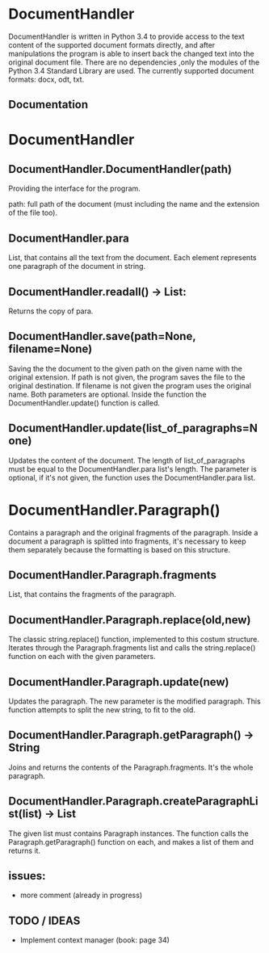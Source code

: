 ﻿DocumentHandler
=======

DocumentHandler is written in Python 3.4 to provide access to the text content of the supported document formats directly, and after manipulations the program is able to insert back the changed text into the original document file. There are no dependencies ,only the modules of the Python 3.4 Standard Library are used.
The currently supported document formats:  docx, odt, txt.

Documentation
-----------

DocumentHandler
=======

DocumentHandler.DocumentHandler(path)
------------
Providing the interface for the program.

path: full path of the document (must including the name and the extension of the file too).

DocumentHandler.para
----

List, that contains all the text from the document. Each element represents one paragraph of the document in string.

DocumentHandler.readall() -> List:
----

Returns the copy of para.

DocumentHandler.save(path=None, filename=None)
----

Saving the the document to the given path on the given name with the original extension. If path is not given, the program saves the file to the original destination. If filename is not given the program uses the original name. Both parameters are optional. Inside the function the DocumentHandler.update() function is called.

DocumentHandler.update(list_of_paragraphs=None)
----

Updates the content of the document. The length of list_of_paragraphs must be equal to the DocumentHandler.para list's length. The parameter is optional, if it's not given, the function uses the DocumentHandler.para list.

DocumentHandler.Paragraph()
=======

Contains a paragraph and the original fragments of the paragraph. Inside a document a paragraph is splitted into fragments, it's necessary to keep them separately because the formatting is based on this structure.



DocumentHandler.Paragraph.fragments
------
List, that contains the fragments of the paragraph.


DocumentHandler.Paragraph.replace(old,new)
------

The classic string.replace() function, implemented to this costum structure. Iterates through the Paragraph.fragments list and calls the string.replace() function on each with the given parameters. 


DocumentHandler.Paragraph.update(new)
------
Updates the paragraph. The new parameter is the modified paragraph. This function attempts to split the new string, to fit to the old.


DocumentHandler.Paragraph.getParagraph() -> String
------

Joins and returns the contents of the Paragraph.fragments. It's the whole paragraph.

DocumentHandler.Paragraph.createParagraphList(list) -> List
------

The given list must contains Paragraph instances. The function calls the Paragraph.getParagraph() function on each, and makes a list of them and returns it.


issues:
---------------

- more comment (already in progress)

TODO / IDEAS
--------------
- Implement context manager (book: page 34)